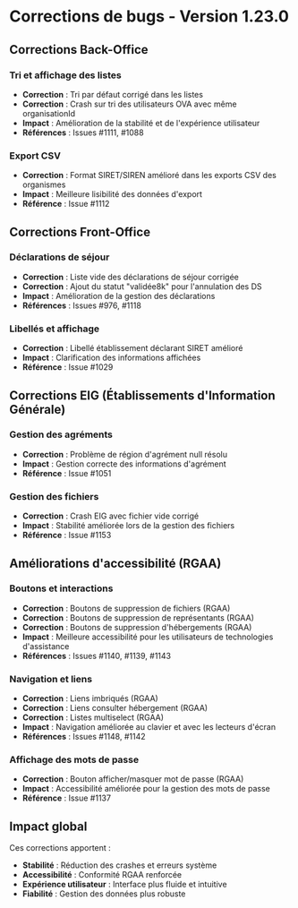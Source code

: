 # Corrections de bugs - Version 1.23.0

## Corrections Back-Office

### Tri et affichage des listes

- **Correction** : Tri par défaut corrigé dans les listes
- **Correction** : Crash sur tri des utilisateurs OVA avec même organisationId
- **Impact** : Amélioration de la stabilité et de l'expérience utilisateur
- **Références** : Issues #1111, #1088

### Export CSV

- **Correction** : Format SIRET/SIREN amélioré dans les exports CSV des organismes
- **Impact** : Meilleure lisibilité des données d'export
- **Référence** : Issue #1112

## Corrections Front-Office

### Déclarations de séjour

- **Correction** : Liste vide des déclarations de séjour corrigée
- **Correction** : Ajout du statut "validée8k" pour l'annulation des DS
- **Impact** : Amélioration de la gestion des déclarations
- **Références** : Issues #976, #1118

### Libellés et affichage

- **Correction** : Libellé établissement déclarant SIRET amélioré
- **Impact** : Clarification des informations affichées
- **Référence** : Issue #1029

## Corrections EIG (Établissements d'Information Générale)

### Gestion des agréments

- **Correction** : Problème de région d'agrément null résolu
- **Impact** : Gestion correcte des informations d'agrément
- **Référence** : Issue #1051

### Gestion des fichiers

- **Correction** : Crash EIG avec fichier vide corrigé
- **Impact** : Stabilité améliorée lors de la gestion des fichiers
- **Référence** : Issue #1153

## Améliorations d'accessibilité (RGAA)

### Boutons et interactions

- **Correction** : Boutons de suppression de fichiers (RGAA)
- **Correction** : Boutons de suppression de représentants (RGAA)
- **Correction** : Boutons de suppression d'hébergements (RGAA)
- **Impact** : Meilleure accessibilité pour les utilisateurs de technologies d'assistance
- **Références** : Issues #1140, #1139, #1143

### Navigation et liens

- **Correction** : Liens imbriqués (RGAA)
- **Correction** : Liens consulter hébergement (RGAA)
- **Correction** : Listes multiselect (RGAA)
- **Impact** : Navigation améliorée au clavier et avec les lecteurs d'écran
- **Références** : Issues #1148, #1142

### Affichage des mots de passe

- **Correction** : Bouton afficher/masquer mot de passe (RGAA)
- **Impact** : Accessibilité améliorée pour la gestion des mots de passe
- **Référence** : Issue #1137

## Impact global

Ces corrections apportent :

- **Stabilité** : Réduction des crashes et erreurs système
- **Accessibilité** : Conformité RGAA renforcée
- **Expérience utilisateur** : Interface plus fluide et intuitive
- **Fiabilité** : Gestion des données plus robuste